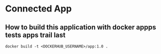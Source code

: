 # Connected App

## How to build this application with docker appps tests apps trail last
```
docker build -t <DOCKERHUB_USERNAME>/app:1.0 .
```

